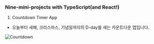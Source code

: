 ### Nine-mini-projects with TypeScript(and React!)

1. Countdown Timer App

-  오늘부터 새해, 크리스마스, 기념일까지의 D-day를 세는 카운트다운 앱입니다. 

![Countdown](https://user-images.githubusercontent.com/60878616/109659842-7ce5ef80-7bab-11eb-8ffd-f4217d98e986.png)
